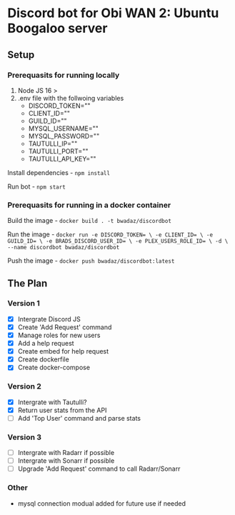 # Discord bot for Obi WAN 2: Ubuntu Boogaloo server

## Setup

### Prerequasits for running locally

1. Node JS 16 >
2. .env file with the follwoing variables
    - DISCORD_TOKEN=""
    - CLIENT_ID=""
    - GUILD_ID=""
    - MYSQL_USERNAME=""
    - MYSQL_PASSWORD=""
    - TAUTULLI_IP=""
    - TAUTULLI_PORT=""
    - TAUTULLI_API_KEY=""

Install dependencies - `npm install`

Run bot - `npm start`

### Prerequasits for running in a docker container

Build the image - `docker build . -t bwadaz/discordbot`

Run the image - ```docker run -e DISCORD_TOKEN= \
                -e CLIENT_ID= \
                -e GUILD_ID= \
                -e BRADS_DISCORD_USER_ID= \
                -e PLEX_USERS_ROLE_ID= \
                -d \
                --name discordbot bwadaz/discordbot```

Push the image - `docker push bwadaz/discordbot:latest`

## The Plan

### Version 1

- [x] Intergrate Discord JS
- [x] Create 'Add Request' command
- [x] Manage roles for new users
- [x] Add a help request
- [x] Create embed for help request
- [x] Create dockerfile
- [x] Create docker-compose

### Version 2

- [x] Intergrate with Tautulli?
- [x] Return user stats from the API
- [ ] Add 'Top User' command and parse stats

### Version 3

- [ ] Intergrate with Radarr if possible
- [ ] Intergrate with Sonarr if possible
- [ ] Upgrade 'Add Request' command to call Radarr/Sonarr

### Other

- mysql connection modual added for future use if needed
